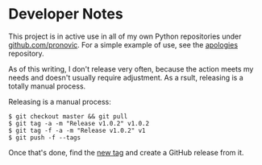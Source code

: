 # Developer Notes

This project is in active use in all of my own Python repositories under [github.com/pronovic](https://github.com/pronovic?repositories).  For a simple example of use, see the [apologies](https://github.com/pronovic/apologies) repository.

As of this writing, I don't release very often, because the action meets my needs and doesn't usually require adjustment.  As a rsult, releasing is a totally manual process.

Releasing is a manual process:

```
$ git checkout master && git pull
$ git tag -a -m "Release v1.0.2" v1.0.2
$ git tag -f -a -m "Release v1.0.2" v1
$ git push -f --tags
```

Once that's done, find the [new tag](https://github.com/pronovic/setup-poetry/tags) and create a GitHub release from it.  

